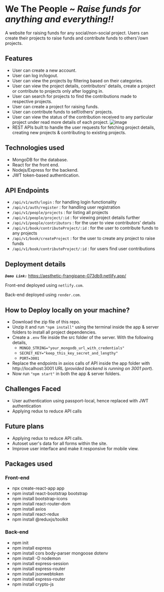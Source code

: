 # We The People ~ *Raise funds for anything and everything!!*
 
A website for raising funds for any social/non-social project. Users can create their projects to raise funds and contribute funds to others'/own projects.

 ## Features
 - User can create a new account.
 - User can log in/logout.
 - User can view the projects by filtering based on their categories.
 - User can view the project details, contributors' details, create a project or contribute to projects only after logging in. 
 - User can search for projects to find the contributions made to respective projects.
 - User can create a project for raising funds.
 - User can contribute funds to self/others' projects.
 - User can view the status of the contribution received to any particular project under read more details of each project.
   ![image](https://github.com/Harsh-Repository/capStoneProject/assets/98148017/2ead007f-7952-41c2-a440-24d9550195f7)
 - REST APIs built to handle the user requests for fetching project details, creating new projects & contributing to existing projects.
  
 ## Technologies used
 - MongoDB for the database.
 - React for the front end.
 - Nodejs/Express for the backend.
 - JWT token-based authentication.

## API Endpoints 
- `/api/v1/auth/login` : for handling login functionality
- `/api/v1/auth/register` : for handling user registration
- `/api/v1/people/projects` : for listing all projects
- `/api/v1/people/project/:id` : for viewing project details further
- `/api/v1/people/contributors` : for the user to view contributors' details
- `/api/v1/book/contributeProject/:id` : for the user to contribute funds to any projects
- `/api/v1/book/createProject` : for the user to create any project to raise funds
- `/api/v1/book/contributeProject/:id` : for users find user contributions

## Deployment details
***`Demo Link:`*** https://aesthetic-frangipane-073db9.netlify.app/

Front-end deployed using `netlify.com`.

Back-end deployed using `render.com`.

## How to Deploy locally on your machine?
- Download the zip file of this repo.
- Unzip it and run `"npm install"` using the terminal inside the app & server folders to install all project dependencies.
- Create a `.env` file inside the src folder of the server. With the following details,
  - `MONGO_STRING="your_mongodb_url_with_credentials"`
  - `SECRET_KEY="keep_this_key_secret_and_lengthy"`
  - `PORT=3001`
- Replace the endpoints in axios calls of API inside the app folder with http://localhost:3001 URL (*provided backend is running on 3001 port*).
- Now run `"npm start"` in both the app & server folders.

## Challenges Faced
- User authentication using passport-local, hence replaced with JWT authentication
- Applying redux to reduce API calls

## Future plans
- Applying redux to reduce API calls.
- Autoset user's data for all forms within the site.
- Improve user interface and make it responsive for mobile view.


## Packages used
### Front-end
- npx create-react-app app
- npm install react-bootstrap bootstrap
- npm install bootstrap-icons
- npm install react-router-dom
- npm install axios
- npm install react-redux
- npm install @reduxjs/toolkit

### Back-end
- npm init
- npm install express
- npm install cors body-parser mongoose dotenv
- npm install -D nodemon
- npm install express-session
- npm install express-router
- npm install jsonwebtoken
- npm install express-router
- npm install crypto-js
